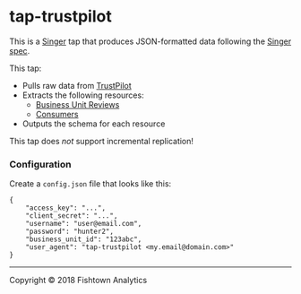 # tap-trustpilot

This is a [Singer](https://singer.io) tap that produces JSON-formatted data
following the [Singer
spec](https://github.com/singer-io/getting-started/blob/master/SPEC.md).

This tap:

- Pulls raw data from [TrustPilot](https://developers.trustpilot.com/)
- Extracts the following resources:
  - [Business Unit Reviews](https://developers.trustpilot.com/business-units-api#get-a-business-unit's-reviews)
  - [Consumers](https://developers.trustpilot.com/consumer-api#get-the-profile-of-the-consumer(with-#reviews-and-weblinks))
- Outputs the schema for each resource

This tap does _not_ support incremental replication!


### Configuration

Create a `config.json` file that looks like this:

```
{
    "access_key": "...",
    "client_secret": "...",
    "username": "user@email.com",
    "password": "hunter2",
    "business_unit_id": "123abc",
    "user_agent": "tap-trustpilot <my.email@domain.com>"
}
```

---

Copyright &copy; 2018 Fishtown Analytics
